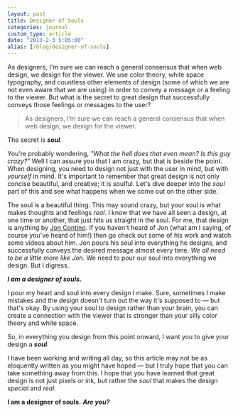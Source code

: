 ```yaml
---
layout: post
title: Designer of Souls
categories: journal
custom_type: article
date: "2013-2-3 5:05:00"
alias: [/blog/designer-of-souls]
---
```

As designers, I'm sure we can reach a general consensus that when web design, we design for the viewer. We use color theory, white space typography, and countless other elements of design (some of which we are not even aware that we are using) in order to convey a message or a feeling to the viewer.
But what is the secret to great design that successfully conveys those feelings or messages to the user?

<blockquote class="pullquote"><p>As designers, I’m sure we can reach a general consensus that when web design, we design for the viewer.</p></blockquote>

The secret is ***soul***.

You're probably wondering, *"What the hell does that even mean? Is this guy crazy?"* Well I can assure you that I am crazy, but that is beside the point.
When designing, you need to design not just with the user in mind, but with *yourself* in mind. It's important to remember that great design is not only concise beautiful, and creative; it is soulful. Let's dive deeper into the *soul* part of this and see what happens when we come out on the other side.

The soul is a beautiful thing. This may sound crazy, but your soul is what makes thoughts and feelings *real*. I know that we have all seen a design, at one time or another, that just hits us straight in the soul. For me, that design is anything by [Jon Contino](http://joncontino.com/). If you haven't heard of Jon (what am I saying, of course you've heard of him!) then go check out some of his work and watch some videos about him. Jon pours his soul into everything he designs, and successfully conveys the desired message almost every time. *We all need to be a little more like Jon.* We need to pour our soul into everything we design. But I digress.

***I am a designer of souls.***

I pour my heart and soul into every design I make. Sure, sometimes I make mistakes and the design doesn't turn out the way it's supposed to — but that's okay. By using your soul to design rather than your brain, you can create a connection with the viewer that is stronger than your silly color theory and white space.

So, in everything you design from this point onward, I want you to give your design a ***soul***.

I have been working and writing all day, so this article may not be as eloquently written as you might have hoped — but I truly hope that you can take something away from this. I hope that you have learned that great design is not just pixels or ink, but rather the *soul* that makes the design *special* and *real*.

**I am a designer of souls.** ***Are you?***
